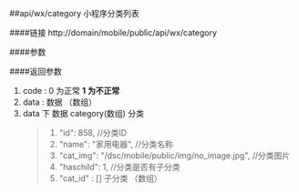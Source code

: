 ##api/wx/category  小程序分类列表

####链接
     http://domain/mobile/public/api/wx/category

####参数


####返回参数
1. code : 0 为正常   **1 为不正常**
2. data  : 数据 （数组）
3. data 下 数据 category(数组)   分类
    > 1. "id": 858,    //分类ID
    > 2. "name": "家用电器",    //分类名称
    > 3. "cat_img": "/dsc/mobile/public/img/no_image.jpg",   //分类图片
    > 4. "haschild": 1,   //分类是否有子分类
    > 5. "cat_id"  : []  子分类 （数组）

